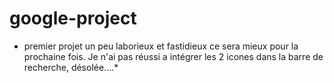 # google-project

* premier projet un peu laborieux et fastidieux ce sera mieux pour la prochaine fois. Je n'ai pas réussi a intégrer les 2 icones dans la barre de recherche, désolée....*
